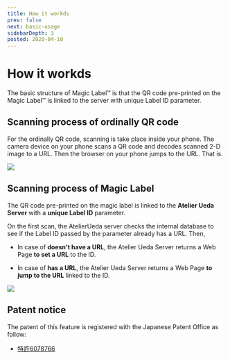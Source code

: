 ```yaml
---
title: How it workds
prev: false
next: basic-usage
sidebarDepth: 3
posted: 2020-04-10
---
```

# How it workds

The basic structure of Magic Label™ is that the QR code pre-printed on the Magic Label™ is linked to the server with unique Label ID parameter.

<!--Magic Label™ is the Pre-printed QR code label sticker whose URL links to a special server with a unique id.
When you read Magic Label™, the unique ID is sent to the server.
The server checks the internal DataBase with the id and leads you to the URL registration page in case the URL is still not registered, on the contrary, it leads you to the registered URL in case the URL is registered.-->

<!-- mermaids/01.txt -->
<!--<img src="https://kroki.io/mermaid/svg/eNpLL0osyFAIceFSAILMFEON6KDUxBQF38T0zGQFn8Sk1JxYTQVdXbsaT5eazBSj6tAgH4Wi1PTM4pLUotQU-1qwXGVqMVDSRCM6PV-hBIgyUhWA6mI1oYYagRXl5QPVmGpEI0woSizJzM9TKEhMTwWqBQC-gyv7">-->


## Scanning process of ordinally QR code

For the ordinally QR code, scanning is take place inside your phone. The camera device on your phone scans a QR code and decodes scanned 2-D image to a URL. Then the browser on your phone jumps to the URL. That is.

<!-- mermaids/02.txt -->
<img src="https://kroki.io/mermaid/svg/eNplj0sOwyAMRPc5hS_QC7CI1M-yG6h6ABes1pUgqYG0xy-CZBHh5cwbjx3pkylYujA-Bf0AZR7TDzhEdgTpReBoYUvVmVESW54xJDijJ8FOPsn0jSRVp-CGDtCmk44QOVFD29rDOGqj4GYxbAFtithcBUIpSwCEu7nuY2u_gnf2M6SpvrBRq1mwVrmn6hF_OVVVLw==">

## Scanning process of Magic Label
The QR code pre-printed on the magic label is linked to the **Atelier Ueda Server** with a **unique Label ID** parameter.  

On the first scan, the AtelierUeda server checks the internal database to see if the Label ID passed by the parameter already has a URL. Then,

- In case of **doesn't have a URL**, the Atelier Ueda Server returns a Web Page **to set a URL** to the ID.  

- In case of **has a URL**, the Atelier Ueda Server returns a Web Page **to jump to the URL** linked to the ID.  


<img src="https://kroki.io/mermaid/svg/eNrtU8tOw0AMvOcrfEf8QA5FDbkglSJa9cDR3bhhUbIbvE7h89lH2iYKBT6APXrG47FH6-i9J6Oo1Fgzthn4t7efoI3TFYG8ElR01Ioi0iGLVrpDI3CPLTHOygXbD0cc62SqbEZ4xForWOGemuw8binUaGLYUTWX3BIfB8VxuSyuD1mC00KpvrZCYL3CYDkHFDhodgJOoUmkBN0uFiN7OWw9Ds-byBgBnnaSYpKeDSDsNiuwh8kicJPo8FBOZww3yuGtbzsQO19_YHhuWv5C_cOc1OJ7yyKPfO28z1o7IabqLnLKYqS9tpdDNXSQMCD0rp-memffjiQKY9ddsRtQ7za4nns6mQmsHzJypKypYkhgGRr0Lf9pwQu57-M6AfO8vJBmUhIsXbTj-af-07_5pSFkkH0BVIhO0w==">

## Patent notice
The patent of this feature is registered with the Japanese Patent Office as follow:

- [特許6078766](https://www.j-platpat.inpit.go.jp/c1800/PU/JP-6078766/D2E867CCAFF6CE9635CD4F2A6B6FDBF890F40D6422306B6567C7FBD559EA1CE1/15/ja)
